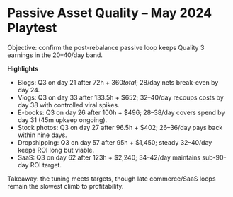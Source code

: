 # Passive Asset Quality – May 2024 Playtest

Objective: confirm the post-rebalance passive loop keeps Quality 3 earnings in the $20–$40/day band.

**Highlights**
- Blogs: Q3 on day 21 after 72h + $360 total; ~$28/day nets break-even by day 24.
- Vlogs: Q3 on day 33 after 133.5h + $652; $32–$40/day recoups costs by day 38 with controlled viral spikes.
- E-books: Q3 on day 26 after 100h + $496; $28–$38/day covers spend by day 31 (45m upkeep ongoing).
- Stock photos: Q3 on day 27 after 96.5h + $402; $26–$36/day pays back within nine days.
- Dropshipping: Q3 on day 57 after 95h + $1,450; steady $32–$40/day keeps ROI long but viable.
- SaaS: Q3 on day 62 after 123h + $2,240; $34–$42/day maintains sub-90-day ROI target.

Takeaway: the tuning meets targets, though late commerce/SaaS loops remain the slowest climb to profitability.
